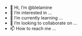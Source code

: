- 👋 Hi, I’m @blelamine
- 👀 I’m interested in ...
- 🌱 I’m currently learning ...
- 💞️ I’m looking to collaborate on ...
- 📫 How to reach me ...

<!---
blelamine/blelamine is a ✨ special ✨ repository because its `README.md` (this file) appears on your GitHub profile.
You can click the Preview link to take a look at your changes.
--->
